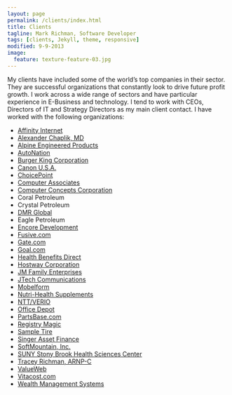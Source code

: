 ```yaml
---
layout: page
permalink: /clients/index.html
title: Clients
tagline: Mark Richman, Software Developer
tags: [clients, Jekyll, theme, responsive]
modified: 9-9-2013
image:
  feature: texture-feature-03.jpg
---
```


My clients have included some of the world’s top companies in their sector. They are successful organizations that constantly look to drive future profit growth. I work across a wide range of sectors and have particular experience in E-Business and technology. I tend to work with CEOs, Directors of IT and Strategy Directors as my main client contact. I have worked with the following organizations:

* [Affinity Internet](http://www.affinity.com)
* [Alexander Chaplik, MD](http://www.chaplikcardiology.com/)
* [Alpine Engineered Products](http://www.alpeng.com/)
* [AutoNation](http://www.autonation.com)
* [Burger King Corporation](http://www.burgerking.com)
* [Canon U.S.A.](http://www.usa.canon.com)
* [ChoicePoint](http://www.choicepoint.com)
* [Computer Associates](http://www.ca.com)
* [Computer Concepts Corporation](http://www.directinsite.com/)
* Coral Petroleum
* Crystal Petroleum
* [DMR Global](http://www.dmrglobal.com/)
* Eagle Petroleum
* [Encore Development](http://investing.businessweek.com/research/stocks/private/snapshot.asp?privcapId=123966)
* [Fusive.com](http://investing.businessweek.com/research/stocks/private/snapshot.asp?privcapId=740952)
* [Gate.com](http://www.gate.com)
* [Goal.com](http://www.goal.com)
* [Health Benefits Direct](http://www.crunchbase.com/company/health-benefits-direct)
* [Hostway Corporation](http://www.hostway.com)
* [JM Family Enterprises](http://www.jmfamily.com) 
* [JTech Communications](http://www.jtech.com)
* [Mobelform](https://designjournalmag.com/companies/detail/3006-mobelform)
* [Nutri-Health Supplements](http://www.nutri-health.com)
* [NTT/VERIO](http://www.verio.com)
* [Office Depot](http://www.officedepot.com) 
* [PartsBase.com](http://www.partsbase.com)
* [Registry Magic](http://www.bizjournals.com/southflorida/stories/2000/11/06/daily19.html)
* [Sample Tire](https://plus.google.com/111129950011236103144/about?gl=us&hl=en)
* [Singer Asset Finance](http://www.singerasset.com/)
* [SoftMountain, Inc.](http://investing.businessweek.com/research/stocks/private/snapshot.asp?privcapId=2721879)
* [SUNY Stony Brook Health Sciences Center](http://www.stonybrookmedicine.edu/)
* [Tracey Richman, ARNP-C](http://www.traceyrichman.com)
* [ValueWeb](http://www.valueweb.com)
* [Vitacost.com](http://www.vitacost.com)
* [Wealth Management Systems](http://www.wealthmsi.com)